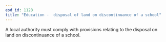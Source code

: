 ```yaml
---
esd_id: 1128
title: "Education -  disposal of land on discontinuance of a school"
---
```


A local authority must comply with provisions relating to the disposal on land on discontinuance of a school.

